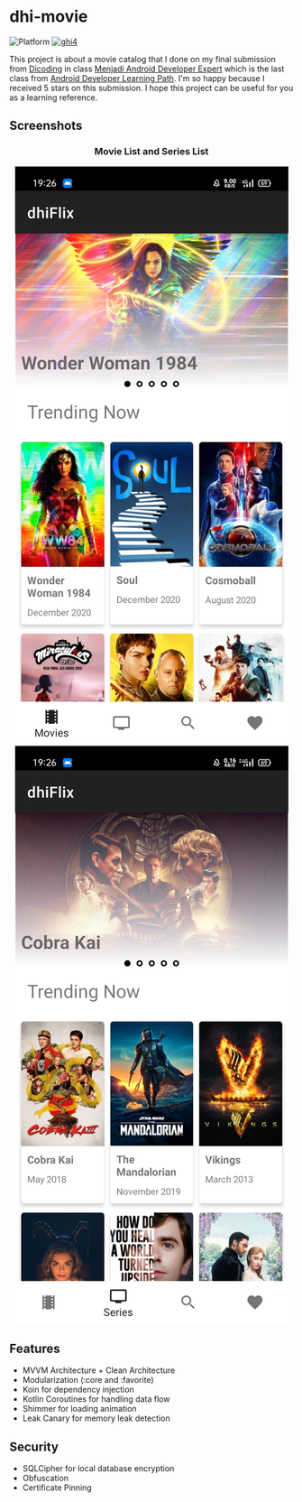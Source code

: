 # dhi-movie
![Platform](https://img.shields.io/badge/platform-Android-brightgreen)
[![ghi4](https://circleci.com/gh/ghi4/dhi-movie.svg?style=shield)](https://circleci.com/gh/ghi4/dhi-movie)


This project is about a movie catalog that I done on my final submission from [Dicoding](https://www.dicoding.com/) in class [Menjadi Android Developer Expert](https://www.dicoding.com/academies/165) which is the last class from [Android Developer Learning Path](https://www.dicoding.com/learningpaths/7).
I'm so happy because I received 5 stars on this submission. I hope this project can be useful for you as a learning reference.


## Screenshots
<h3 align="center"> Movie List and Series List </h3>
<p align="center">
  <img src="screenshot/movieList.jpg"/>
  <img src="screenshot/seriesList.jpg"/>
</p>

## Features
- MVVM Architecture + Clean Architecture
- Modularization (:core and :favorite)
- Koin for dependency injection
- Kotlin Coroutines for handling data flow
- Shimmer for loading animation
- Leak Canary for memory leak detection

## Security
- SQLCipher for local database encryption
- Obfuscation
- Certificate Pinning
